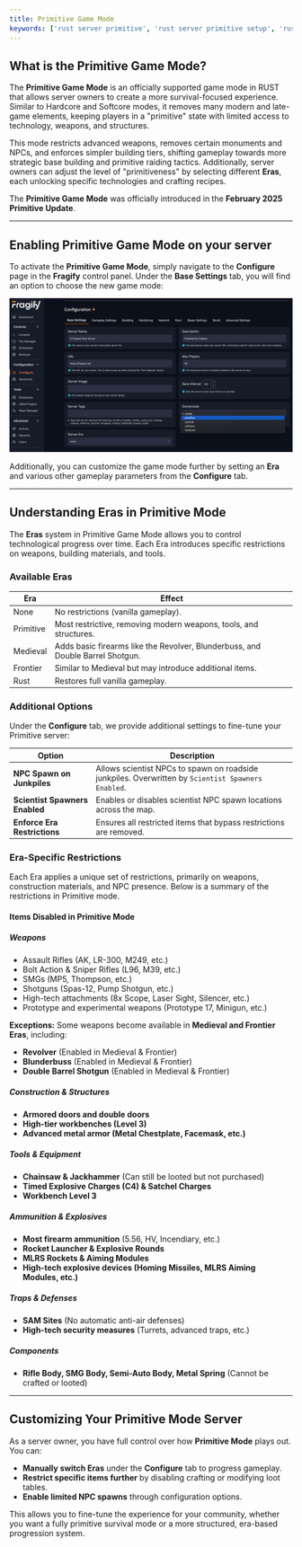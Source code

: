 ```yaml
---
title: Primitive Game Mode
keywords: ['rust server primitive', 'rust server primitive setup', 'rust server primitive gamemode']
---
```



## What is the Primitive Game Mode?

The **Primitive Game Mode** is an officially supported game mode in RUST that allows server owners to create a more survival-focused experience. Similar to Hardcore and Softcore modes, it removes many modern and late-game elements, keeping players in a "primitive" state with limited access to technology, weapons, and structures.

This mode restricts advanced weapons, removes certain monuments and NPCs, and enforces simpler building tiers, shifting gameplay towards more strategic base building and primitive raiding tactics. Additionally, server owners can adjust the level of "primitiveness" by selecting different **Eras**, each unlocking specific technologies and crafting recipes.

The **Primitive Game Mode** was officially introduced in the **February 2025 Primitive Update**.

---

## Enabling Primitive Game Mode on your server

To activate the **Primitive Game Mode**, simply navigate to the **Configure** page in the **Fragify** control panel. Under the **Base Settings** tab, you will find an option to choose the new game mode:

![Configure Gamemode](images/configure-primitive.png)

Additionally, you can customize the game mode further by setting an **Era** and various other gameplay parameters from the **Configure** tab.

---

## Understanding Eras in Primitive Mode

The **Eras** system in Primitive Game Mode allows you to control technological progress over time. Each Era introduces specific restrictions on weapons, building materials, and tools.

### Available Eras

| Era       | Effect                                                                         |
| --------- | ------------------------------------------------------------------------------ |
| None      | No restrictions (vanilla gameplay).                                            |
| Primitive | Most restrictive, removing modern weapons, tools, and structures.              |
| Medieval  | Adds basic firearms like the Revolver, Blunderbuss, and Double Barrel Shotgun. |
| Frontier  | Similar to Medieval but may introduce additional items.                        |
| Rust      | Restores full vanilla gameplay.                                                |

### Additional Options

Under the **Configure** tab, we provide additional settings to fine-tune your Primitive server:

| Option                         | Description |
|--------------------------------|-------------|
| **NPC Spawn on Junkpiles**     | Allows scientist NPCs to spawn on roadside junkpiles. Overwritten by `Scientist Spawners Enabled`. |
| **Scientist Spawners Enabled** | Enables or disables scientist NPC spawn locations across the map. |
| **Enforce Era Restrictions**   | Ensures all restricted items that bypass restrictions are removed. |

### Era-Specific Restrictions

Each Era applies a unique set of restrictions, primarily on weapons, construction materials, and NPC presence. Below is a summary of the restrictions in Primitive mode.

#### **Items Disabled in Primitive Mode**

##### **Weapons**

- Assault Rifles (AK, LR-300, M249, etc.)
- Bolt Action & Sniper Rifles (L96, M39, etc.)
- SMGs (MP5, Thompson, etc.)
- Shotguns (Spas-12, Pump Shotgun, etc.)
- High-tech attachments (8x Scope, Laser Sight, Silencer, etc.)
- Prototype and experimental weapons (Prototype 17, Minigun, etc.)

**Exceptions:** Some weapons become available in **Medieval and Frontier Eras**, including:

- **Revolver** (Enabled in Medieval & Frontier)
- **Blunderbuss** (Enabled in Medieval & Frontier)
- **Double Barrel Shotgun** (Enabled in Medieval & Frontier)

##### **Construction & Structures**

- **Armored doors and double doors**
- **High-tier workbenches (Level 3)**
- **Advanced metal armor (Metal Chestplate, Facemask, etc.)**

##### **Tools & Equipment**

- **Chainsaw & Jackhammer** (Can still be looted but not purchased)
- **Timed Explosive Charges (C4) & Satchel Charges**
- **Workbench Level 3**

##### **Ammunition & Explosives**

- **Most firearm ammunition** (5.56, HV, Incendiary, etc.)
- **Rocket Launcher & Explosive Rounds**
- **MLRS Rockets & Aiming Modules**
- **High-tech explosive devices (Homing Missiles, MLRS Aiming Modules, etc.)**

##### **Traps & Defenses**

- **SAM Sites** (No automatic anti-air defenses)
- **High-tech security measures** (Turrets, advanced traps, etc.)

##### **Components**

- **Rifle Body, SMG Body, Semi-Auto Body, Metal Spring** (Cannot be crafted or looted)

---

## Customizing Your Primitive Mode Server

As a server owner, you have full control over how **Primitive Mode** plays out. You can:

- **Manually switch Eras** under the **Configure** tab to progress gameplay.
- **Restrict specific items further** by disabling crafting or modifying loot tables.
- **Enable limited NPC spawns** through configuration options.

This allows you to fine-tune the experience for your community, whether you want a fully primitive survival mode or a more structured, era-based progression system.
